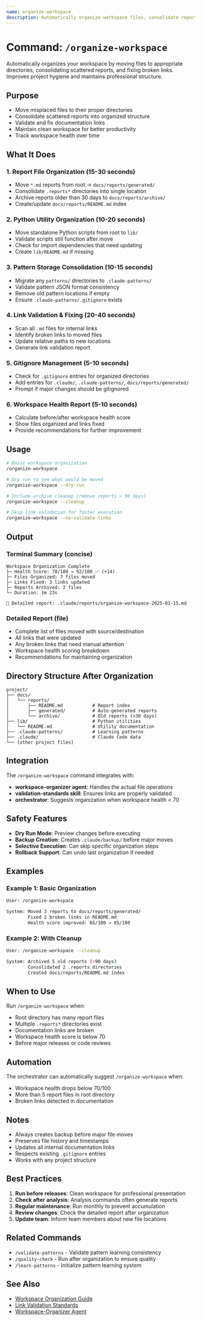 ```yaml
---
name: organize-workspace
description: Automatically organize workspace files, consolidate reports, and validate links
---
```


# Command: `/organize-workspace`

Automatically organizes your workspace by moving files to appropriate directories, consolidating scattered reports, and fixing broken links. Improves project hygiene and maintains professional structure.

## Purpose

- Move misplaced files to their proper directories
- Consolidate scattered reports into organized structure
- Validate and fix documentation links
- Maintain clean workspace for better productivity
- Track workspace health over time

## What It Does

### 1. **Report File Organization** (15-30 seconds)
- Move `*.md` reports from root → `docs/reports/generated/`
- Consolidate `.reports*` directories into single location
- Archive reports older than 30 days to `docs/reports/archive/`
- Create/update `docs/reports/README.md` index

### 2. **Python Utility Organization** (10-20 seconds)
- Move standalone Python scripts from root to `lib/`
- Validate scripts still function after move
- Check for import dependencies that need updating
- Create `lib/README.md` if missing

### 3. **Pattern Storage Consolidation** (10-15 seconds)
- Migrate any `patterns/` directories to `.claude-patterns/`
- Validate pattern JSON format consistency
- Remove old pattern locations if empty
- Ensure `.claude-patterns/.gitignore` exists

### 4. **Link Validation & Fixing** (20-40 seconds)
- Scan all `.md` files for internal links
- Identify broken links to moved files
- Update relative paths to new locations
- Generate link validation report

### 5. **Gitignore Management** (5-10 seconds)
- Check for `.gitignore` entries for organized directories
- Add entries for `.claude/`, `.claude-patterns/`, `docs/reports/generated/`
- Prompt if major changes should be gitignored

### 6. **Workspace Health Report** (5-10 seconds)
- Calculate before/after workspace health score
- Show files organized and links fixed
- Provide recommendations for further improvement

## Usage

```bash
# Basic workspace organization
/organize-workspace

# Dry run to see what would be moved
/organize-workspace --dry-run

# Include archive cleanup (remove reports > 90 days)
/organize-workspace --cleanup

# Skip link validation for faster execution
/organize-workspace --no-validate-links
```

## Output

### Terminal Summary (concise)
```
Workspace Organization Complete
├─ Health Score: 78/100 → 92/100 ✅ (+14)
├─ Files Organized: 7 files moved
├─ Links Fixed: 3 links updated
├─ Reports Archived: 2 files
└─ Duration: 1m 23s

📄 Detailed report: .claude/reports/organize-workspace-2025-01-15.md
```

### Detailed Report (file)
- Complete list of files moved with source/destination
- All links that were updated
- Any broken links that need manual attention
- Workspace health scoring breakdown
- Recommendations for maintaining organization

## Directory Structure After Organization

```
project/
├── docs/
│   └── reports/
│       ├── README.md           # Report index
│       ├── generated/          # Auto-generated reports
│       └── archive/            # Old reports (>30 days)
├── lib/                        # Python utilities
│   └── README.md               # Utility documentation
├── .claude-patterns/           # Learning patterns
├── .claude/                    # Claude Code data
└── [other project files]
```

## Integration

The `/organize-workspace` command integrates with:

- **workspace-organizer agent**: Handles the actual file operations
- **validation-standards skill**: Ensures links are properly validated
- **orchestrator**: Suggests organization when workspace health < 70

## Safety Features

- **Dry Run Mode**: Preview changes before executing
- **Backup Creation**: Creates `.claude/backup/` before major moves
- **Selective Execution**: Can skip specific organization steps
- **Rollback Support**: Can undo last organization if needed

## Examples

### Example 1: Basic Organization
```bash
User: /organize-workspace

System: Moved 3 reports to docs/reports/generated/
        Fixed 2 broken links in README.md
        Health score improved: 65/100 → 85/100
```

### Example 2: With Cleanup
```bash
User: /organize-workspace --cleanup

System: Archived 5 old reports (>90 days)
        Consolidated 2 .reports directories
        Created docs/reports/README.md index
```

## When to Use

Run `/organize-workspace` when:
- Root directory has many report files
- Multiple `.reports*` directories exist
- Documentation links are broken
- Workspace health score is below 70
- Before major releases or code reviews

## Automation

The orchestrator can automatically suggest `/organize-workspace` when:
- Workspace health drops below 70/100
- More than 5 report files in root directory
- Broken links detected in documentation

## Notes

- Always creates backup before major file moves
- Preserves file history and timestamps
- Updates all internal documentation links
- Respects existing `.gitignore` entries
- Works with any project structure

## Best Practices

1. **Run before releases**: Clean workspace for professional presentation
2. **Check after analysis**: Analysis commands often generate reports
3. **Regular maintenance**: Run monthly to prevent accumulation
4. **Review changes**: Check the detailed report after organization
5. **Update team**: Inform team members about new file locations

## Related Commands

- `/validate-patterns` - Validate pattern learning consistency
- `/quality-check` - Run after organization to ensure quality
- `/learn-patterns` - Initialize pattern learning system

## See Also

- [Workspace Organization Guide](../docs/guidelines/WORKSPACE_ORGANIZATION.md)
- [Link Validation Standards](../skills/validation-standards/SKILL.md)
- [Workspace-Organizer Agent](../agents/workspace-organizer.md)